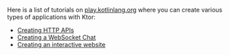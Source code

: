 [//]: # (title: Getting Started with Ktor)

Here is a list of tutorials on [play.kotlinlang.org](https://play.kotlinlang.org/) where you can create various types of applications with Ktor:
* [Creating HTTP APIs](https://play.kotlinlang.org/hands-on/Creating%20HTTP%20APIs%20with%20Ktor/)
* [Creating a WebSocket Chat](https://play.kotlinlang.org/hands-on/Creating%20a%20WebSocket%20Chat%20with%20Ktor/)
* [Creating an interactive website](https://play.kotlinlang.org/hands-on/Creating%20a%20website%20with%20Ktor/)
